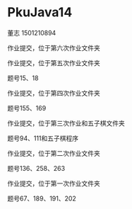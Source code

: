 # PkuJava14
  董志   1501210894
  
  作业提交，位于第六次作业文件夹

  作业提交，位于第五次作业文件夹

  题号15、18

  作业提交，位于第四次作业文件夹

  题号155、169

  作业提交，位于第三次作业和五子棋文件夹
  
  题号94、111和五子棋程序

  作业提交，位于第二次作业文件夹

  题号136、258、263
  
  作业提交，位于第一次作业文件夹
  
  题号67、189、191、202


